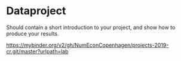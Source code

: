 # Dataproject

Should contain a short introduction to your project, and show how to produce your results.

https://mybinder.org/v2/gh/NumEconCopenhagen/projects-2019-cr.git/master?urlpath=lab
